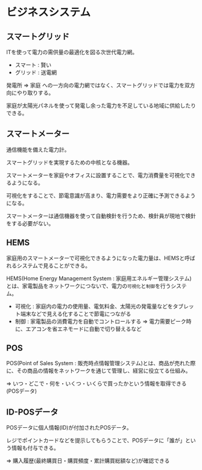 # ビジネスシステム

## スマートグリッド

ITを使って電力の需供量の最適化を図る次世代電力網。

- スマート : 賢い
- グリッド : 送電網

発電所 => 家庭 への一方向の電力網ではなく、スマートグリッドでは電力を双方向にやり取りする。

家庭が太陽光パネルを使って発電し余った電力を不足している地域に供給したりできる。

## スマートメーター

通信機能を備えた電力計。

スマートグリッドを実現するための中核となる機器。

スマートメーターを家庭やオフィスに設置することで、電力消費量を可視化できるようになる。

可視化をすることで、節電意識が高まり、電力需要をより正確に予測できるようになる。

スマートメーターは通信機器を使って自動検針を行うため、検針員が現地で検針をする必要がない。

## HEMS

家庭用のスマートメーターで可視化できるようになった電力量は、HEMSと呼ばれるシステムで見ることができる。

HEMS(Home Energy Management System : 家庭用エネルギー管理システム)とは、家電製品をネットワークにつないで、電力の`可視化`と`制御`を行うシステム。

- 可視化 : 家庭内の電力の使用量、電気料金、太陽光の発電量などをタブレット端末などで見える化することで節電につながる
- 制御 : 家電製品の消費電力を自動でコントロールする => 電力需要ピーク時に、エアコンを省エネモードに自動で切り替えるなど

## POS

POS(Point of Sales System : 販売時点情報管理システム)とは、商品が売れた際に、その商品の情報をネットワークを通じて管理し、経営に役立てる仕組み。

=> いつ・どこで・何を・いくつ・いくらで買ったかという情報を取得できる(POSデータ)

## ID-POSデータ

POSデータに個人情報(ID)が付加されたPOSデータ。

レジでポイントカードなどを提示してもらうことで、POSデータに「誰が」という情報も付与できる。

=> 購入履歴(最終購買日・購買頻度・累計購買総額など)が確認できる

